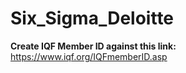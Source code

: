 # Six_Sigma_Deloitte

**Create IQF Member ID against this link:** https://www.iqf.org/IQFmemberID.asp <br>

